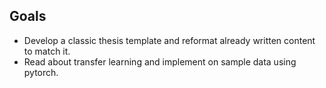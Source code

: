 ## Goals
- Develop a classic thesis template and reformat already written content to match it.
- Read about transfer learning and implement on sample data using pytorch.


